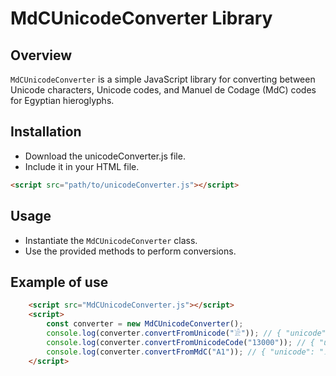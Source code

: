 # MdCUnicodeConverter Library
## Overview
`MdCUnicodeConverter` is a simple JavaScript library for converting between Unicode characters, Unicode codes, and Manuel de Codage (MdC) codes for Egyptian hieroglyphs.

## Installation
- Download the unicodeConverter.js file.
- Include it in your HTML file.

```html
<script src="path/to/unicodeConverter.js"></script>
```

## Usage

- Instantiate the `MdCUnicodeConverter` class.
- Use the provided methods to perform conversions.

## Example of use

```html
    <script src="MdCUnicodeConverter.js"></script>
    <script>
        const converter = new MdCUnicodeConverter();
        console.log(converter.convertFromUnicode("𓀀")); // { "unicode": "𓀀", "unicode_code": "13000", "mdc": "A1" }
        console.log(converter.convertFromUnicodeCode("13000")); // { "unicode": "𓀀", "unicode_code": "13000", "mdc": "A1" }
        console.log(converter.convertFromMdC("A1")); // { "unicode": "𓀀", "unicode_code": "13000", "mdc": "A1" }
    </script>

```